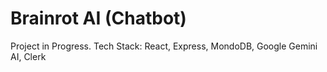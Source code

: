 # Brainrot AI (Chatbot)

Project in Progress. Tech Stack: React, Express, MondoDB, Google Gemini AI, Clerk
